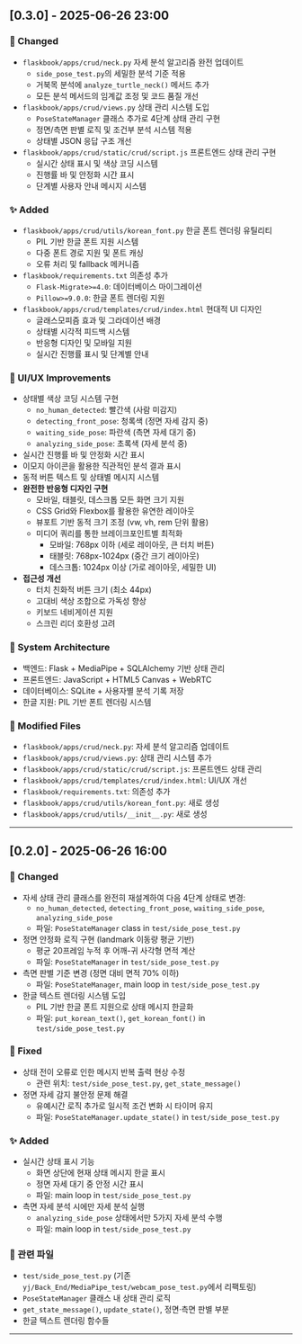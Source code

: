 ## [0.3.0] - 2025-06-26 23:00

### 🔧 Changed
- `flaskbook/apps/crud/neck.py` 자세 분석 알고리즘 완전 업데이트
  - `side_pose_test.py`의 세밀한 분석 기준 적용
  - 거북목 분석에 `analyze_turtle_neck()` 메서드 추가
  - 모든 분석 메서드의 임계값 조정 및 코드 품질 개선
- `flaskbook/apps/crud/views.py` 상태 관리 시스템 도입
  - `PoseStateManager` 클래스 추가로 4단계 상태 관리 구현
  - 정면/측면 판별 로직 및 조건부 분석 시스템 적용
  - 상태별 JSON 응답 구조 개선
- `flaskbook/apps/crud/static/crud/script.js` 프론트엔드 상태 관리 구현
  - 실시간 상태 표시 및 색상 코딩 시스템
  - 진행률 바 및 안정화 시간 표시
  - 단계별 사용자 안내 메시지 시스템

### ✨ Added
- `flaskbook/apps/crud/utils/korean_font.py` 한글 폰트 렌더링 유틸리티
  - PIL 기반 한글 폰트 지원 시스템
  - 다중 폰트 경로 지원 및 폰트 캐싱
  - 오류 처리 및 fallback 메커니즘
- `flaskbook/requirements.txt` 의존성 추가
  - `Flask-Migrate>=4.0`: 데이터베이스 마이그레이션
  - `Pillow>=9.0.0`: 한글 폰트 렌더링 지원
- `flaskbook/apps/crud/templates/crud/index.html` 현대적 UI 디자인
  - 글래스모피즘 효과 및 그라데이션 배경
  - 상태별 시각적 피드백 시스템
  - 반응형 디자인 및 모바일 지원
  - 실시간 진행률 표시 및 단계별 안내

### 🎨 UI/UX Improvements
- 상태별 색상 코딩 시스템 구현
  - `no_human_detected`: 빨간색 (사람 미감지)
  - `detecting_front_pose`: 청록색 (정면 자세 감지 중)
  - `waiting_side_pose`: 파란색 (측면 자세 대기 중)
  - `analyzing_side_pose`: 초록색 (자세 분석 중)
- 실시간 진행률 바 및 안정화 시간 표시
- 이모지 아이콘을 활용한 직관적인 분석 결과 표시
- 동적 버튼 텍스트 및 상태별 메시지 시스템
- **완전한 반응형 디자인 구현**
  - 모바일, 태블릿, 데스크톱 모든 화면 크기 지원
  - CSS Grid와 Flexbox를 활용한 유연한 레이아웃
  - 뷰포트 기반 동적 크기 조정 (vw, vh, rem 단위 활용)
  - 미디어 쿼리를 통한 브레이크포인트별 최적화
    - 모바일: 768px 이하 (세로 레이아웃, 큰 터치 버튼)
    - 태블릿: 768px-1024px (중간 크기 레이아웃)
    - 데스크톱: 1024px 이상 (가로 레이아웃, 세밀한 UI)
- **접근성 개선**
  - 터치 친화적 버튼 크기 (최소 44px)
  - 고대비 색상 조합으로 가독성 향상
  - 키보드 네비게이션 지원
  - 스크린 리더 호환성 고려

### 🔄 System Architecture
- 백엔드: Flask + MediaPipe + SQLAlchemy 기반 상태 관리
- 프론트엔드: JavaScript + HTML5 Canvas + WebRTC
- 데이터베이스: SQLite + 사용자별 분석 기록 저장
- 한글 지원: PIL 기반 폰트 렌더링 시스템

### 📂 Modified Files
- `flaskbook/apps/crud/neck.py`: 자세 분석 알고리즘 업데이트
- `flaskbook/apps/crud/views.py`: 상태 관리 시스템 추가
- `flaskbook/apps/crud/static/crud/script.js`: 프론트엔드 상태 관리
- `flaskbook/apps/crud/templates/crud/index.html`: UI/UX 개선
- `flaskbook/requirements.txt`: 의존성 추가
- `flaskbook/apps/crud/utils/korean_font.py`: 새로 생성
- `flaskbook/apps/crud/utils/__init__.py`: 새로 생성

---

## [0.2.0] - 2025-06-26 16:00

### 🔧 Changed
- 자세 상태 관리 클래스를 완전히 재설계하여 다음 4단계 상태로 변경:
  - `no_human_detected`, `detecting_front_pose`, `waiting_side_pose`, `analyzing_side_pose`
  - 파일: `PoseStateManager` class in `test/side_pose_test.py`
- 정면 안정화 로직 구현 (landmark 이동량 평균 기반)
  - 평균 20프레임 누적 후 어깨-귀 사각형 면적 계산
  - 파일: `PoseStateManager` in `test/side_pose_test.py`
- 측면 판별 기준 변경 (정면 대비 면적 70% 이하)
  - 파일: `PoseStateManager`, main loop in `test/side_pose_test.py`
- 한글 텍스트 렌더링 시스템 도입
  - PIL 기반 한글 폰트 지원으로 상태 메시지 한글화
  - 파일: `put_korean_text()`, `get_korean_font()` in `test/side_pose_test.py`

### 🐛 Fixed
- 상태 전이 오류로 인한 메시지 반복 출력 현상 수정
  - 관련 위치: `test/side_pose_test.py`, `get_state_message()`
- 정면 자세 감지 불안정 문제 해결
  - 유예시간 로직 추가로 일시적 조건 변화 시 타이머 유지
  - 파일: `PoseStateManager.update_state()` in `test/side_pose_test.py`

### ✨ Added
- 실시간 상태 표시 기능
  - 화면 상단에 현재 상태 메시지 한글 표시
  - 정면 자세 대기 중 안정 시간 표시
  - 파일: main loop in `test/side_pose_test.py`
- 측면 자세 분석 시에만 자세 분석 실행
  - `analyzing_side_pose` 상태에서만 5가지 자세 분석 수행
  - 파일: main loop in `test/side_pose_test.py`

### 📂 관련 파일
- `test/side_pose_test.py` (기존 `yj/Back_End/MediaPipe_test/webcam_pose_test.py`에서 리팩토링)
- `PoseStateManager` 클래스 내 상태 관리 로직
- `get_state_message()`, `update_state()`, 정면·측면 판별 부분
- 한글 텍스트 렌더링 함수들

---